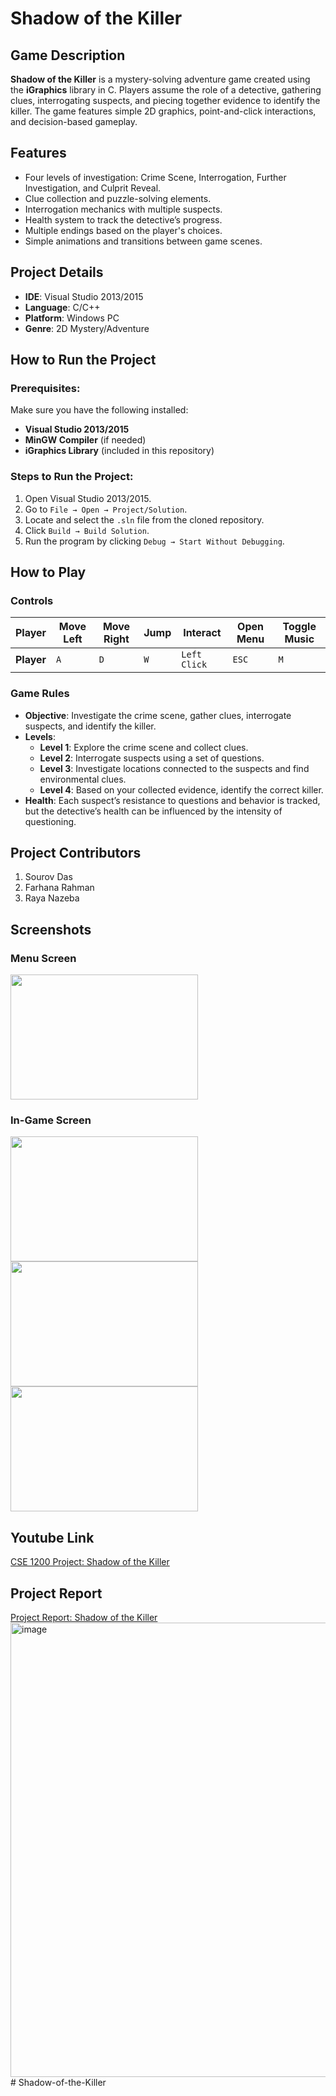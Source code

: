 # Shadow of the Killer

## Game Description

**Shadow of the Killer** is a mystery-solving adventure game created using the **iGraphics** library in C. Players assume the role of a detective, gathering clues, interrogating suspects, and piecing together evidence to identify the killer. The game features simple 2D graphics, point-and-click interactions, and decision-based gameplay.

## Features
- Four levels of investigation: Crime Scene, Interrogation, Further Investigation, and Culprit Reveal.
- Clue collection and puzzle-solving elements.
- Interrogation mechanics with multiple suspects.
- Health system to track the detective’s progress.
- Multiple endings based on the player's choices.
- Simple animations and transitions between game scenes.

## Project Details
- **IDE**: Visual Studio 2013/2015
- **Language**: C/C++
- **Platform**: Windows PC
- **Genre**: 2D Mystery/Adventure

## How to Run the Project

### Prerequisites:
Make sure you have the following installed:
- **Visual Studio 2013/2015**
- **MinGW Compiler** (if needed)
- **iGraphics Library** (included in this repository)

### Steps to Run the Project:
1. Open Visual Studio 2013/2015.
2. Go to `File → Open → Project/Solution`.
3. Locate and select the `.sln` file from the cloned repository.
4. Click `Build → Build Solution`.
5. Run the program by clicking `Debug → Start Without Debugging`.

## How to Play

### **Controls**

| Player       | Move Left | Move Right | Jump       | Interact | Open Menu | Toggle Music |
|--------------|-----------|------------|------------|----------|-----------|--------------|
| **Player**   | `A`       | `D`        | `W`        | `Left Click` | `ESC`     | `M`          |

### **Game Rules**

- **Objective**: Investigate the crime scene, gather clues, interrogate suspects, and identify the killer.
- **Levels**:
  - **Level 1**: Explore the crime scene and collect clues.
  - **Level 2**: Interrogate suspects using a set of questions.
  - **Level 3**: Investigate locations connected to the suspects and find environmental clues.
  - **Level 4**: Based on your collected evidence, identify the correct killer.
- **Health**: Each suspect’s resistance to questions and behavior is tracked, but the detective’s health can be influenced by the intensity of questioning.

## Project Contributors

1. Sourov Das
2. Farhana Rahman
3. Raya Nazeba


## Screenshots

### **Menu Screen**
<img src="https://github.com/user-attachments/assets/e41596eb-1614-496d-be6e-ea43f69d95f4" width="300" height="200">

### **In-Game Screen**

<img src="https://github.com/user-attachments/assets/4445d59a-98e4-4081-a10f-fe619861a90d" width="300" height="200">

<img src="https://github.com/user-attachments/assets/d97758d8-1e7b-4f6e-b881-c55c16fbd138" width="300" height="200">

<img src="https://github.com/user-attachments/assets/e43e935a-07b1-43ee-a389-d093a46eab59" width="300" height="200">

## Youtube Link
[CSE 1200 Project: Shadow of the Killer](https://www.youtube.com/)

## Project Report
[Project Report: Shadow of the Killer](https://drive.google.com/drive/u/1/my-drive)
<img width="1097" height="727" alt="image" src="https://github.com/user-attachments/assets/d8f936d2-c727-41a9-b297-6d049adcb1a3" /># Shadow-of-the-Killer
